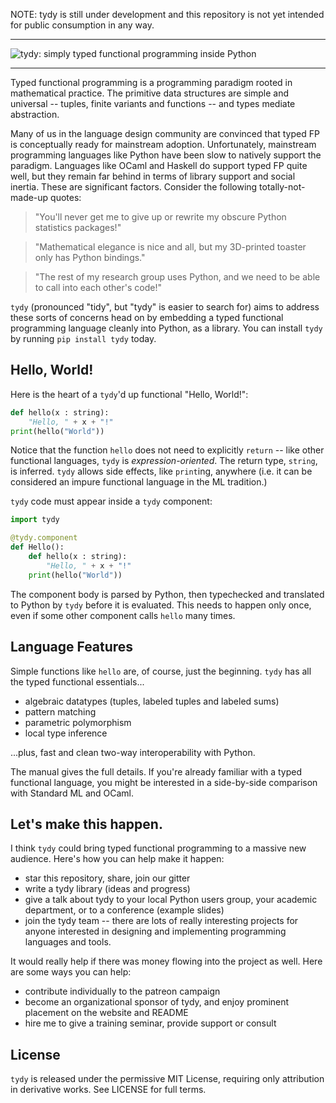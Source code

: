 NOTE: tydy is still under development and this repository is not yet intended for public consumption in any way.

---

![tydy: simply typed functional programming inside Python](https://github.com/cyrus-/tydy/raw/master/tydy-logo-goudy.png)
  
---
Typed functional programming is a programming paradigm rooted in mathematical practice. The primitive data structures are simple and universal -- tuples, finite variants and functions -- and types mediate abstraction.

Many of us in the language design community are convinced that typed FP is conceptually ready for mainstream adoption. Unfortunately, mainstream programming languages like Python have been slow to natively support the paradigm. Languages like OCaml and Haskell do support typed FP quite well, but they remain far behind in terms of library support and social inertia. These are significant factors. Consider the following totally-not-made-up quotes:

   > "You'll never get me to give up or rewrite my obscure Python statistics packages!"
   
   > "Mathematical elegance is nice and all, but my 3D-printed toaster only has Python bindings."
   
   > "The rest of my research group uses Python, and we need to be able to call into each other's code!"

`tydy` (pronounced "tidy", but "tydy" is easier to search for) aims to address these sorts of concerns head on by embedding a typed functional programming language cleanly into Python, as a library. You can install `tydy` by running `pip install tydy` today.

Hello, World!
-------------
Here is the heart of a `tydy`'d up functional "Hello, World!":
```python
def hello(x : string): 
    "Hello, " + x + "!"
print(hello("World"))
```
Notice that the function `hello` does not need to explicitly `return` -- like other functional languages, `tydy` is *expression-oriented*. The return type, `string`, is inferred. `tydy` allows side effects, like `print`ing, anywhere (i.e. it can be considered an impure functional language in the ML tradition.)

`tydy` code must appear inside a `tydy` component:
```python 
import tydy

@tydy.component
def Hello():
    def hello(x : string): 
        "Hello, " + x + "!"
    print(hello("World"))
```
The component body is parsed by Python, then typechecked and translated to Python by `tydy` before it is evaluated. This needs to happen only once, even if some other component calls `hello` many times.

Language Features
-----------------
Simple functions like `hello` are, of course, just the beginning. `tydy` has all the typed functional essentials... 
* algebraic datatypes (tuples, labeled tuples and labeled sums)
* pattern matching
* parametric polymorphism
* local type inference

...plus, fast and clean two-way interoperability with Python. 

The manual gives the full details. If you're already familiar with a typed functional language, you might be interested in a side-by-side comparison with Standard ML and OCaml.

Let's make this happen.
-----------------------
I think `tydy` could bring typed functional programming to a massive new audience. Here's how you can help make it happen:
* star this repository, share, join our gitter
* write a tydy library (ideas and progress)
* give a talk about tydy to your local Python users group, your academic department, or to a conference (example slides)
* join the tydy team -- there are lots of really interesting projects for anyone interested in designing and implementing programming languages and tools. 

It would really help if there was money flowing into the project as well. Here are some ways you can help:
* contribute individually to the patreon campaign 
* become an organizational sponsor of tydy, and enjoy prominent placement on the website and README
* hire me to give a training seminar, provide support or consult

License
-------
`tydy` is released under the permissive MIT License, requiring only attribution in derivative works. See LICENSE for full terms.

